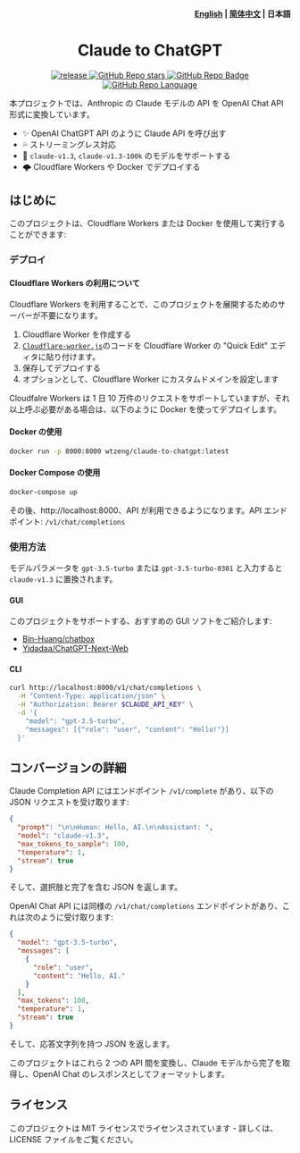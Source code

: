 <h4 align="right">
  <a href="https://github.com/jtsang4/claude-to-chatgpt">English</a> | <a href="https://github.com/jtsang4/claude-to-chatgpt/blob/main/README_CN.md">简体中文</a> | <strong>日本語</strong>
</h4>

<div>
  <h1 align="center">Claude to ChatGPT</h1>
  <p align="center">
    <a href="https://github.com/jtsang4/claude-to-chatgpt/releases" target="_blank">
        <img src="https://github.com/jtsang4/claude-to-chatgpt/actions/workflows/docker.yaml/badge.svg" alt="release">
    </a>
    <a href="https://github.com/jtsang4/claude-to-chatgpt/releases">
        <img alt="GitHub Repo stars" src="https://img.shields.io/github/stars/jtsang4/claude-to-chatgpt?style=flat">
    </a>
    <a href="https://github.com/jtsang4/claude-to-chatgpt/releases">
        <img alt="GitHub Repo Badge" src="https://img.shields.io/badge/anthropic-claude-orange?style=flat">
    </a>
    <a href="https://github.com/jtsang4/claude-to-chatgpt/releases">
        <img alt="GitHub Repo Language" src="https://img.shields.io/badge/langurage-js/py-brightgreen?style=flat&color=blue">
    </a>
  </p>
</div>

本プロジェクトでは、Anthropic の Claude モデルの API を OpenAI Chat API 形式に変換しています。

- ✨ OpenAI ChatGPT API のように Claude API を呼び出す
- 💦 ストリーミングレス対応
- 🐻 `claude-v1.3`, `claude-v1.3-100k` のモデルをサポートする
- 🌩️ Cloudflare Workers や Docker でデプロイする

## はじめに

このプロジェクトは、Cloudflare Workers または Docker を使用して実行することができます:

### デプロイ

#### Cloudflare Workers の利用について

Cloudflare Workers を利用することで、このプロジェクトを展開するためのサーバーが不要になります。

1. Cloudflare Worker を作成する
2. [`Cloudflare-worker.js`](https://github.com/jtsang4/claude-to-chatgpt/blob/main/cloudflare-worker.js)のコードを Cloudflare Worker の "Quick Edit" エディタに貼り付けます。
3. 保存してデプロイする
4. オプションとして、Cloudflare Worker にカスタムドメインを設定します

Cloudfalre Workers は 1 日 10 万件のリクエストをサポートしていますが、それ以上呼ぶ必要がある場合は、以下のように Docker を使ってデプロイします。

#### Docker の使用

```bash
docker run -p 8000:8000 wtzeng/claude-to-chatgpt:latest
```

#### Docker Compose の使用

```bash
docker-compose up
```

その後、http://localhost:8000、API が利用できるようになります。API エンドポイント: `/v1/chat/completions`

### 使用方法

モデルパラメータを `gpt-3.5-turbo` または `gpt-3.5-turbo-0301` と入力すると `claude-v1.3` に置換されます。

#### GUI

このプロジェクトをサポートする、おすすめの GUI ソフトをご紹介します:

- [Bin-Huang/chatbox](https://github.com/Bin-Huang/chatbox)
- [Yidadaa/ChatGPT-Next-Web](https://github.com/Yidadaa/ChatGPT-Next-Web)

#### CLI

```bash
curl http://localhost:8000/v1/chat/completions \
  -H "Content-Type: application/json" \
  -H "Authorization: Bearer $CLAUDE_API_KEY" \
  -d '{
    "model": "gpt-3.5-turbo",
    "messages": [{"role": "user", "content": "Hello!"}]
  }'
```

## コンバージョンの詳細

Claude Completion API にはエンドポイント `/v1/complete` があり、以下の JSON リクエストを受け取ります:

```json
{
  "prompt": "\n\nHuman: Hello, AI.\n\nAssistant: ",
  "model": "claude-v1.3",
  "max_tokens_to_sample": 100,
  "temperature": 1,
  "stream": true
}
```

そして、選択肢と完了を含む JSON を返します。

OpenAI Chat API には同様の `/v1/chat/completions` エンドポイントがあり、これは次のように受け取ります:

```json
{
  "model": "gpt-3.5-turbo",
  "messages": [
    {
      "role": "user",
      "content": "Hello, AI."
    }
  ],
  "max_tokens": 100,
  "temperature": 1,
  "stream": true
}
```

そして、応答文字列を持つ JSON を返します。

このプロジェクトはこれら 2 つの API 間を変換し、Claude モデルから完了を取得し、OpenAI Chat のレスポンスとしてフォーマットします。

## ライセンス

このプロジェクトは MIT ライセンスでライセンスされています - 詳しくは、LICENSE ファイルをご覧ください。
